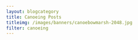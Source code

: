```yaml
---
layout: blogcategory
title: Canoeing Posts
titleimg: /images/banners/canoebowmarsh-2048.jpg
filter: canoeing
---
```

